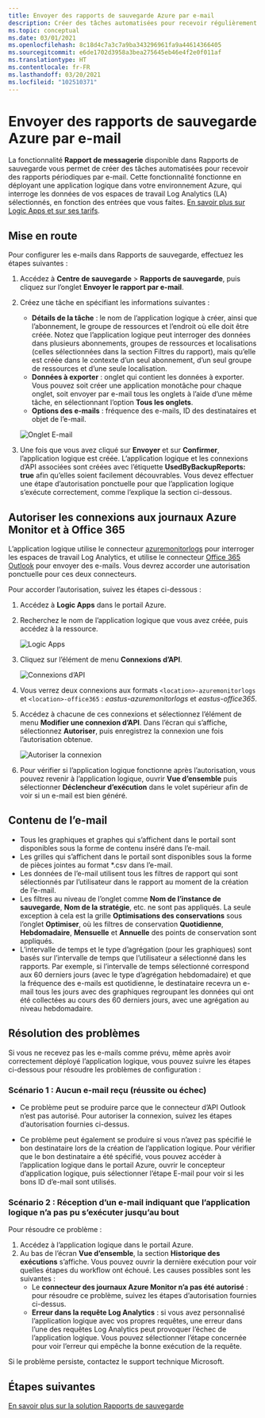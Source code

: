 ```yaml
---
title: Envoyer des rapports de sauvegarde Azure par e-mail
description: Créer des tâches automatisées pour recevoir régulièrement des rapports par e-mail
ms.topic: conceptual
ms.date: 03/01/2021
ms.openlocfilehash: 8c18d4c7a3c7a9ba343296961fa9a44614366405
ms.sourcegitcommit: e6de1702d3958a3bea275645eb46e4f2e0f011af
ms.translationtype: HT
ms.contentlocale: fr-FR
ms.lasthandoff: 03/20/2021
ms.locfileid: "102510371"
---
```

# <a name="email-azure-backup-reports"></a>Envoyer des rapports de sauvegarde Azure par e-mail

La fonctionnalité **Rapport de messagerie** disponible dans Rapports de sauvegarde vous permet de créer des tâches automatisées pour recevoir des rapports périodiques par e-mail. Cette fonctionnalité fonctionne en déployant une application logique dans votre environnement Azure, qui interroge les données de vos espaces de travail Log Analytics (LA) sélectionnés, en fonction des entrées que vous faites. [En savoir plus sur Logic Apps et sur ses tarifs](https://azure.microsoft.com/pricing/details/logic-apps/).

## <a name="getting-started"></a>Mise en route

Pour configurer les e-mails dans Rapports de sauvegarde, effectuez les étapes suivantes :

1.  Accédez à **Centre de sauvegarde** > **Rapports de sauvegarde**, puis cliquez sur l’onglet **Envoyer le rapport par e-mail**.
2.  Créez une tâche en spécifiant les informations suivantes :
    * **Détails de la tâche** : le nom de l’application logique à créer, ainsi que l’abonnement, le groupe de ressources et l’endroit où elle doit être créée. Notez que l’application logique peut interroger des données dans plusieurs abonnements, groupes de ressources et localisations (celles sélectionnées dans la section Filtres du rapport), mais qu’elle est créée dans le contexte d’un seul abonnement, d’un seul groupe de ressources et d’une seule localisation.
    * **Données à exporter** : onglet qui contient les données à exporter. Vous pouvez soit créer une application monotâche pour chaque onglet, soit envoyer par e-mail tous les onglets à l’aide d’une même tâche, en sélectionnant l’option **Tous les onglets**.
    * **Options des e-mails** : fréquence des e-mails, ID des destinataires et objet de l’e-mail.

    ![Onglet E-mail](./media/backup-azure-configure-backup-reports/email-tab.png)

3.  Une fois que vous avez cliqué sur **Envoyer** et sur **Confirmer**, l’application logique est créée. L’application logique et les connexions d’API associées sont créées avec l’étiquette **UsedByBackupReports: true** afin qu’elles soient facilement découvrables. Vous devez effectuer une étape d’autorisation ponctuelle pour que l’application logique s’exécute correctement, comme l’explique la section ci-dessous.

## <a name="authorize-connections-to-azure-monitor-logs-and-office-365"></a>Autoriser les connexions aux journaux Azure Monitor et à Office 365

L’application logique utilise le connecteur [azuremonitorlogs](https://docs.microsoft.com/connectors/azuremonitorlogs/) pour interroger les espaces de travail Log Analytics, et utilise le connecteur [Office 365 Outlook](https://docs.microsoft.com/connectors/office365connector/) pour envoyer des e-mails. Vous devrez accorder une autorisation ponctuelle pour ces deux connecteurs. 
 
Pour accorder l’autorisation, suivez les étapes ci-dessous :

1.  Accédez à **Logic Apps** dans le portail Azure.
2.  Recherchez le nom de l’application logique que vous avez créée, puis accédez à la ressource.

    ![Logic Apps](./media/backup-azure-configure-backup-reports/logic-apps.png)

3.  Cliquez sur l’élément de menu **Connexions d’API**.

    ![Connexions d’API](./media/backup-azure-configure-backup-reports/api-connections.png)

4.  Vous verrez deux connexions aux formats `<location>-azuremonitorlogs` et `<location>-office365` : _eastus-azuremonitorlogs_ et _eastus-office365_.
5.  Accédez à chacune de ces connexions et sélectionnez l’élément de menu **Modifier une connexion d’API**. Dans l’écran qui s’affiche, sélectionnez **Autoriser**, puis enregistrez la connexion une fois l’autorisation obtenue.

    ![Autoriser la connexion](./media/backup-azure-configure-backup-reports/authorize-connections.png)

6.  Pour vérifier si l’application logique fonctionne après l’autorisation, vous pouvez revenir à l’application logique, ouvrir **Vue d’ensemble** puis sélectionner **Déclencheur d’exécution** dans le volet supérieur afin de voir si un e-mail est bien généré.

## <a name="contents-of-the-email"></a>Contenu de l’e-mail

* Tous les graphiques et graphes qui s’affichent dans le portail sont disponibles sous la forme de contenu inséré dans l’e-mail.
* Les grilles qui s’affichent dans le portail sont disponibles sous la forme de pièces jointes au format *.csv dans l’e-mail.
* Les données de l’e-mail utilisent tous les filtres de rapport qui sont sélectionnés par l’utilisateur dans le rapport au moment de la création de l’e-mail.
* Les filtres au niveau de l’onglet comme **Nom de l’instance de sauvegarde**, **Nom de la stratégie**, etc. ne sont pas appliqués. La seule exception à cela est la grille **Optimisations des conservations** sous l’onglet **Optimiser**, où les filtres de conservation **Quotidienne**, **Hebdomadaire**, **Mensuelle** et **Annuelle** des points de conservation sont appliqués.
* L’intervalle de temps et le type d’agrégation (pour les graphiques) sont basés sur l’intervalle de temps que l’utilisateur a sélectionné dans les rapports. Par exemple, si l’intervalle de temps sélectionné correspond aux 60 derniers jours (avec le type d’agrégation hebdomadaire) et que la fréquence des e-mails est quotidienne, le destinataire recevra un e-mail tous les jours avec des graphiques regroupant les données qui ont été collectées au cours des 60 derniers jours, avec une agrégation au niveau hebdomadaire.

## <a name="troubleshooting-issues"></a>Résolution des problèmes

Si vous ne recevez pas les e-mails comme prévu, même après avoir correctement déployé l’application logique, vous pouvez suivre les étapes ci-dessous pour résoudre les problèmes de configuration :

### <a name="scenario-1-receiving-neither-a-successful-email-nor-an-error-email"></a>Scénario 1 : Aucun e-mail reçu (réussite ou échec)

* Ce problème peut se produire parce que le connecteur d’API Outlook n’est pas autorisé. Pour autoriser la connexion, suivez les étapes d’autorisation fournies ci-dessus.

* Ce problème peut également se produire si vous n’avez pas spécifié le bon destinataire lors de la création de l’application logique. Pour vérifier que le bon destinataire a été spécifié, vous pouvez accéder à l’application logique dans le portail Azure, ouvrir le concepteur d’application logique, puis sélectionner l’étape E-mail pour voir si les bons ID d’e-mail sont utilisés.

### <a name="scenario-2-receiving-an-error-email-that-says-that-the-logic-app-failed-to-execute-to-completion"></a>Scénario 2 : Réception d’un e-mail indiquant que l’application logique n’a pas pu s’exécuter jusqu’au bout

Pour résoudre ce problème :
1.  Accédez à l’application logique dans le portail Azure.
2.  Au bas de l’écran **Vue d’ensemble**, la section **Historique des exécutions** s’affiche. Vous pouvez ouvrir la dernière exécution pour voir quelles étapes du workflow ont échoué. Les causes possibles sont les suivantes :
    * Le **connecteur des journaux Azure Monitor n’a pas été autorisé** : pour résoudre ce problème, suivez les étapes d’autorisation fournies ci-dessus.
    * **Erreur dans la requête Log Analytics** : si vous avez personnalisé l’application logique avec vos propres requêtes, une erreur dans l’une des requêtes Log Analytics peut provoquer l’échec de l’application logique. Vous pouvez sélectionner l’étape concernée pour voir l’erreur qui empêche la bonne exécution de la requête.

Si le problème persiste, contactez le support technique Microsoft.

## <a name="next-steps"></a>Étapes suivantes
[En savoir plus sur la solution Rapports de sauvegarde](https://docs.microsoft.com/azure/backup/configure-reports)
